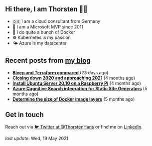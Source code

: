 ## Hi there, I am Thorsten 👋🏼

- 🇩🇪 I am a cloud consultant from Germany 
- 🔷 I am a Microsoft MVP since 2011
- 🐳 I do quite a bunch of Docker
- ☸️ Kubernetes is my passion
- 🌤 Azure is my datacenter

## Recent posts from [my blog](https://thorsten-hans.com) 

- **[Bicep and Terraform compared](https://thorsten-hans.com/bicep-and-terraform-compared/)** (23 days ago)
- **[Closing down 2020 and approaching 2021](https://thorsten-hans.com/closing-down-2020-and-approaching-2021/)** (4 months ago)
- **[Install Ubuntu Server 20.10 on a Raspberry Pi](https://thorsten-hans.com/install-ubuntu-server-20-10-on-a-raspberry-pi/)** (4 months ago)
- **[Azure Cognitive Search integration for Static Site Generators](https://thorsten-hans.com/azure-search-integration-for-static-site-generators/)** (5 months ago)
- **[Determine the size of Docker image layers](https://thorsten-hans.com/determine-the-size-of-docker-image-layers/)** (5 months ago)

## Get in touch

Reach out via [🐦 Twitter at @ThorstenHans](https://twitter.com/ThorstenHans) or find me on [LinkedIn](https://linkedin.com/in/ThorstenHans).

_last update_: Wed, 19 May 2021
